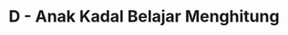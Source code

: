 ---
contest: FINDIT
year: 2021
round: Trial
problem: D
title: D - Anak Kadal Belajar Menghitung
pdf: /contests/FINDIT/2021/Trial/D - Anak Kadal Belajar Menghitung.pdf
---
